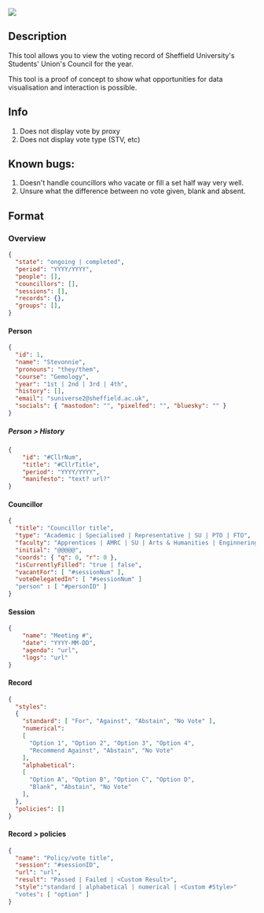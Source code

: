 <img src="https://img.shields.io/badge/license-ATR-yellow">

## Description

This tool allows you to view the voting record of Sheffield University's Students' Union's Council for the year.

This tool is a proof of concept to show what opportunities for data visualisation and interaction is possible.

## Info

1. Does not display vote by proxy
2. Does not display vote type (STV, etc)

## Known bugs:

1. Doesn't handle councillors who vacate or fill a set half way very well.
2. Unsure what the difference between no vote given, blank and absent.

## Format

### Overview
```json
{
  "state": "ongoing | completed",
  "period": "YYYY/YYYY",
  "people": [],
  "councillors": [],
  "sessions": [],
  "records": {},
  "groups": [],
}
```

#### Person
```json
{
  "id": 1,
  "name": "Stevonnie",
  "pronouns": "they/them",
  "course": "Gemology",
  "year": "1st | 2nd | 3rd | 4th",
  "history": [],
  "email": "suniverse2@sheffield.ac.uk",
  "socials": { "mastodon": "", "pixelfed": "", "bluesky": "" }
}
```

##### Person > History
```json
{
    "id": "#CllrNum",
    "title": "#CllrTitle",
    "period": "YYYY/YYYY",
    "manifesto": "text? url?"
}
```

#### Councillor
```json
{
  "title": "Councillor title",
  "type": "Academic | Specialised | Representative | SU | PTO | FTO",
  "faculty": "Apprentices | AMRC | SU | Arts & Humanities | Enginnering | Health | Science | Social Science",
  "initial": "@@@@@",
  "coords": { "q": 0, "r": 0 },
  "isCurrentlyFilled": "true | false",
  "vacantFor": [ "#sessionNum" ],
  "voteDelegatedIn": [ "#sessionNum" ]
  "person" : [ "#personID" ]
}
```

#### Session
```json
{
    "name": "Meeting #",
    "date": "YYYY-MM-DD",
    "agenda": "url",
    "logs": "url"
}
```
#### Record
```json
{
  "styles":
  {
    "standard": [ "For", "Against", "Abstain", "No Vote" ],
    "numerical":
    [
      "Option 1", "Option 2", "Option 3", "Option 4",
      "Recommend Against", "Abstain", "No Vote"
    ],
    "alphabetical":
    [
      "Option A", "Option B", "Option C", "Option D",
      "Blank", "Abstain", "No Vote"
    ],
  },
  "policies": []
}
```

#### Record > policies
```json
{
  "name": "Policy/vote title",
  "session": "#sessionID",
  "url": "url",
  "result": "Passed | Failed | <Custom Result>",
  "style":"standard | alphabetical | numerical | <Custom #Style>"
  "votes": [ "option" ]
}
```
